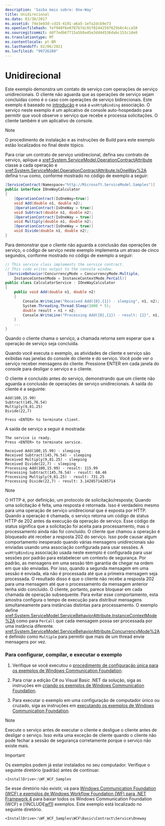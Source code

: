 ```yaml
---
description: 'Saiba mais sobre: One-Way'
title: Unidirecional
ms.date: 03/30/2017
ms.assetid: 74e3e03d-cd15-4191-a6a5-1efa2dcb9e73
ms.openlocfilehash: fef940f6e0787b7dc91f02442597625b8c4cca50
ms.sourcegitcommit: ddf7edb67715a5b9a45e3dd44536dabc153c1de0
ms.translationtype: MT
ms.contentlocale: pt-BR
ms.lasthandoff: 02/06/2021
ms.locfileid: "99726280"
---
```

# <a name="one-way"></a>Unidirecional

Este exemplo demonstra um contato de serviço com operações de serviço unidirecionais. O cliente não aguarda que as operações de serviço sejam concluídas como é o caso com operações de serviço bidirecionais. Este exemplo é baseado no [introdução](getting-started-sample.md) e usa a `wsHttpBinding` associação. O serviço neste exemplo é um aplicativo de console auto-hospedado para permitir que você observe o serviço que recebe e processa solicitações. O cliente também é um aplicativo de console.  
  
> [!NOTE]
> O procedimento de instalação e as instruções de Build para este exemplo estão localizados no final deste tópico.  
  
 Para criar um contrato de serviço unidirecional, defina seu contrato de serviço, aplique a <xref:System.ServiceModel.OperationContractAttribute> classe a cada operação e <xref:System.ServiceModel.OperationContractAttribute.IsOneWay%2A> defina `true` como, conforme mostrado no código de exemplo a seguir:  
  
```csharp
[ServiceContract(Namespace="http://Microsoft.ServiceModel.Samples")]  
public interface IOneWayCalculator  
{  
    [OperationContract(IsOneWay=true)]  
    void Add(double n1, double n2);  
    [OperationContract(IsOneWay = true)]  
    void Subtract(double n1, double n2);  
    [OperationContract(IsOneWay = true)]  
    void Multiply(double n1, double n2);  
    [OperationContract(IsOneWay = true)]  
    void Divide(double n1, double n2);  
}  
```  
  
 Para demonstrar que o cliente não aguarda a conclusão das operações de serviço, o código de serviço neste exemplo implementa um atraso de cinco segundos, conforme mostrado no código de exemplo a seguir:  
  
```csharp
// This service class implements the service contract.  
// This code writes output to the console window.  
 [ServiceBehavior(ConcurrencyMode = ConcurrencyMode.Multiple,  
    InstanceContextMode = InstanceContextMode.PerCall)]  
public class CalculatorService : IOneWayCalculator  
{  
    public void Add(double n1, double n2)  
    {  
        Console.WriteLine("Received Add({0},{1}) - sleeping", n1, n2);  
        System.Threading.Thread.Sleep(1000 * 5);  
        double result = n1 + n2;  
        Console.WriteLine("Processing Add({0},{1}) - result: {2}", n1, n2, result);  
    }  
    ...  
}  
```  
  
 Quando o cliente chama o serviço, a chamada retorna sem esperar que a operação de serviço seja concluída.  
  
 Quando você executa o exemplo, as atividades de cliente e serviço são exibidas nas janelas do console do cliente e do serviço. Você pode ver o serviço receber mensagens do cliente. Pressione ENTER em cada janela do console para desligar o serviço e o cliente.  
  
 O cliente é concluído antes do serviço, demonstrando que um cliente não aguarda a conclusão de operações de serviço unidirecionais. A saída do cliente é a seguinte:  
  
```console  
Add(100,15.99)  
Subtract(145,76.54)  
Multiply(9,81.25)  
Divide(22,7)  
  
Press <ENTER> to terminate client.  
```  
  
 A saída de serviço a seguir é mostrada:  
  
```console  
The service is ready.  
Press <ENTER> to terminate service.  
  
Received Add(100,15.99) - sleeping  
Received Subtract(145,76.54) - sleeping  
Received Multiply(9,81.25) - sleeping  
Received Divide(22,7) - sleeping  
Processing Add(100,15.99) - result: 115.99  
Processing Subtract(145,76.54) - result: 68.46  
Processing Multiply(9,81.25) - result: 731.25  
Processing Divide(22,7) - result: 3.14285714285714  
```  
  
> [!NOTE]
> O HTTP é, por definição, um protocolo de solicitação/resposta; Quando uma solicitação é feita, uma resposta é retornada. Isso é verdadeiro mesmo para uma operação de serviço unidirecional que é exposta por HTTP. Quando a operação é chamada, o serviço retorna um código de status HTTP de 202 antes da execução da operação de serviço. Esse código de status significa que a solicitação foi aceita para processamento, mas o processamento ainda não foi concluído. O cliente que chamou a operação é bloqueado até receber a resposta 202 do serviço. Isso pode causar algum comportamento inesperado quando várias mensagens unidirecionais são enviadas usando uma associação configurada para usar sessões. A `wsHttpBinding` associação usada neste exemplo é configurada para usar sessões por padrão para estabelecer um contexto de segurança. Por padrão, as mensagens em uma sessão têm garantia de chegar na ordem em que são enviadas. Por isso, quando a segunda mensagem em uma sessão é enviada, ela não é processada até que a primeira mensagem seja processada. O resultado disso é que o cliente não recebe a resposta 202 para uma mensagem até que o processamento da mensagem anterior tenha sido concluído. O cliente, portanto, parece bloquear em cada chamada de operação subsequente. Para evitar esse comportamento, esta amostra configura o tempo de execução para distribuir mensagens simultaneamente para instâncias distintas para processamento. O exemplo define <xref:System.ServiceModel.ServiceBehaviorAttribute.InstanceContextMode%2A> como para `PerCall` que cada mensagem possa ser processada por uma instância diferente. <xref:System.ServiceModel.ServiceBehaviorAttribute.ConcurrencyMode%2A> é definido como `Multiple` para permitir que mais de um thread envie mensagens por vez.  
  
### <a name="to-set-up-build-and-run-the-sample"></a>Para configurar, compilar, e executar o exemplo  
  
1. Verifique se você executou o [procedimento de configuração única para os exemplos de Windows Communication Foundation](one-time-setup-procedure-for-the-wcf-samples.md).  
  
2. Para criar a edição C# ou Visual Basic .NET da solução, siga as instruções em [criando os exemplos de Windows Communication Foundation](building-the-samples.md).  
  
3. Para executar o exemplo em uma configuração de computador único ou cruzado, siga as instruções em [executando os exemplos de Windows Communication Foundation](running-the-samples.md).  
  
> [!NOTE]
> Execute o serviço antes de executar o cliente e desligue o cliente antes de desligar o serviço. Isso evita uma exceção de cliente quando o cliente não pode fechar a sessão de segurança corretamente porque o serviço não existe mais.  
  
> [!IMPORTANT]
> Os exemplos podem já estar instalados no seu computador. Verifique o seguinte diretório (padrão) antes de continuar.  
>
> `<InstallDrive>:\WF_WCF_Samples`  
>
> Se esse diretório não existir, vá para [Windows Communication Foundation (WCF) e exemplos de Windows Workflow Foundation (WF) para .NET Framework 4](https://www.microsoft.com/download/details.aspx?id=21459) para baixar todos os Windows Communication Foundation (WCF) e [!INCLUDE[wf1](../../../../includes/wf1-md.md)] exemplos. Este exemplo está localizado no seguinte diretório.  
>
> `<InstallDrive>:\WF_WCF_Samples\WCF\Basic\Contract\Service\Oneway`  
